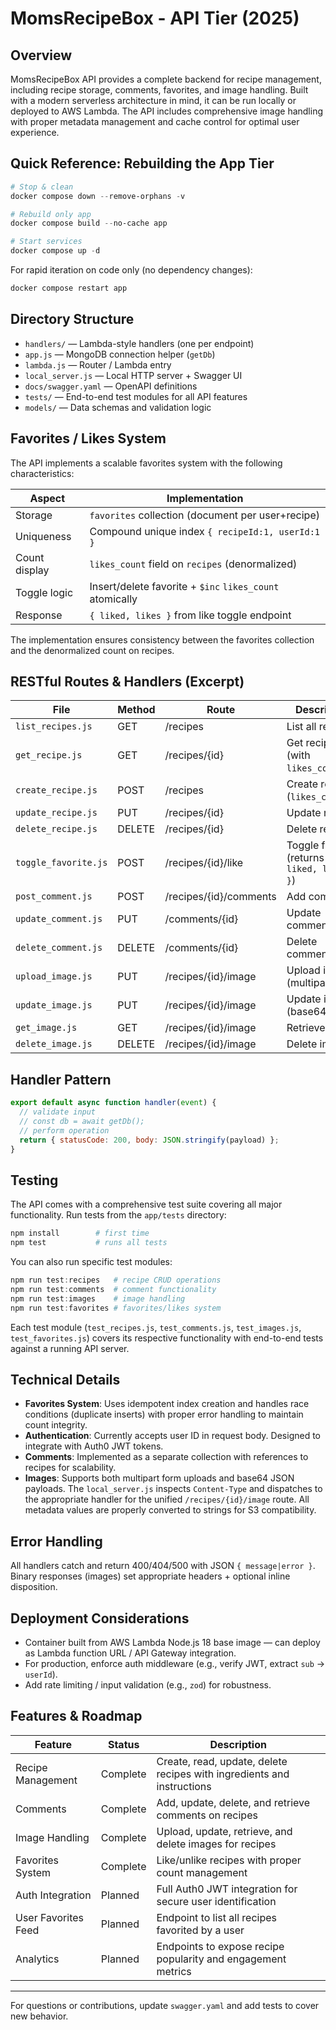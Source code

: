# MomsRecipeBox - API Tier (2025)

## Overview

MomsRecipeBox API provides a complete backend for recipe management, including recipe storage, comments, favorites, and image handling. Built with a modern serverless architecture in mind, it can be run locally or deployed to AWS Lambda. The API includes comprehensive image handling with proper metadata management and cache control for optimal user experience.

## Quick Reference: Rebuilding the App Tier

```powershell
# Stop & clean
docker compose down --remove-orphans -v

# Rebuild only app
docker compose build --no-cache app

# Start services
docker compose up -d
```

For rapid iteration on code only (no dependency changes):

```powershell
docker compose restart app
```

## Directory Structure

- `handlers/` — Lambda-style handlers (one per endpoint)
- `app.js` — MongoDB connection helper (`getDb`)
- `lambda.js` — Router / Lambda entry
- `local_server.js` — Local HTTP server + Swagger UI
- `docs/swagger.yaml` — OpenAPI definitions
- `tests/` — End-to-end test modules for all API features
- `models/` — Data schemas and validation logic

## Favorites / Likes System

The API implements a scalable favorites system with the following characteristics:

| Aspect        | Implementation |
| ------------- | -------------- |
| Storage       | `favorites` collection (document per user+recipe) |
| Uniqueness    | Compound unique index `{ recipeId:1, userId:1 }` |
| Count display | `likes_count` field on `recipes` (denormalized) |
| Toggle logic  | Insert/delete favorite + `$inc` `likes_count` atomically |
| Response      | `{ liked, likes }` from like toggle endpoint |

The implementation ensures consistency between the favorites collection and the denormalized count on recipes.

## RESTful Routes & Handlers (Excerpt)

| File                  | Method | Route                      | Description |
|-----------------------|--------|---------------------------|-------------|
| `list_recipes.js`     | GET    | /recipes                  | List all recipes |
| `get_recipe.js`       | GET    | /recipes/{id}             | Get recipe (with `likes_count`) |
| `create_recipe.js`    | POST   | /recipes                  | Create recipe (`likes_count:0`) |
| `update_recipe.js`    | PUT    | /recipes/{id}             | Update recipe |
| `delete_recipe.js`    | DELETE | /recipes/{id}             | Delete recipe |
| `toggle_favorite.js`  | POST   | /recipes/{id}/like        | Toggle favorite (returns `{ liked, likes }`) |
| `post_comment.js`     | POST   | /recipes/{id}/comments    | Add comment |
| `update_comment.js`   | PUT    | /comments/{id}            | Update comment |
| `delete_comment.js`   | DELETE | /comments/{id}            | Delete comment |
| `upload_image.js`     | PUT    | /recipes/{id}/image       | Upload image (multipart) |
| `update_image.js`     | PUT    | /recipes/{id}/image       | Update image (base64 JSON) |
| `get_image.js`        | GET    | /recipes/{id}/image       | Retrieve image |
| `delete_image.js`     | DELETE | /recipes/{id}/image       | Delete image |

## Handler Pattern

```js
export default async function handler(event) {
  // validate input
  // const db = await getDb();
  // perform operation
  return { statusCode: 200, body: JSON.stringify(payload) };
}
```

## Testing

The API comes with a comprehensive test suite covering all major functionality. Run tests from the `app/tests` directory:

```powershell
npm install        # first time
npm test           # runs all tests
```

You can also run specific test modules:

```powershell
npm run test:recipes   # recipe CRUD operations
npm run test:comments  # comment functionality
npm run test:images    # image handling
npm run test:favorites # favorites/likes system
```

Each test module (`test_recipes.js`, `test_comments.js`, `test_images.js`, `test_favorites.js`) covers its respective functionality with end-to-end tests against a running API server.

## Technical Details

- **Favorites System**: Uses idempotent index creation and handles race conditions (duplicate inserts) with proper error handling to maintain count integrity.
- **Authentication**: Currently accepts user ID in request body. Designed to integrate with Auth0 JWT tokens.
- **Comments**: Implemented as a separate collection with references to recipes for scalability.
- **Images**: Supports both multipart form uploads and base64 JSON payloads. The `local_server.js` inspects `Content-Type` and dispatches to the appropriate handler for the unified `/recipes/{id}/image` route. All metadata values are properly converted to strings for S3 compatibility.

## Error Handling

All handlers catch and return 400/404/500 with JSON `{ message|error }`. Binary responses (images) set appropriate headers + optional inline disposition.

## Deployment Considerations

- Container built from AWS Lambda Node.js 18 base image — can deploy as Lambda function URL / API Gateway integration.
- For production, enforce auth middleware (e.g., verify JWT, extract `sub` -> `userId`).
- Add rate limiting / input validation (e.g., `zod`) for robustness.

## Features & Roadmap

| Feature | Status | Description |
|---------|--------|-------------|
| Recipe Management | Complete | Create, read, update, delete recipes with ingredients and instructions |
| Comments | Complete | Add, update, delete, and retrieve comments on recipes |
| Image Handling | Complete | Upload, update, retrieve, and delete images for recipes |
| Favorites System | Complete | Like/unlike recipes with proper count management |
| Auth Integration | Planned | Full Auth0 JWT integration for secure user identification |
| User Favorites Feed | Planned | Endpoint to list all recipes favorited by a user |
| Analytics | Planned | Endpoints to expose recipe popularity and engagement metrics |

---

For questions or contributions, update `swagger.yaml` and add tests to cover new behavior.
